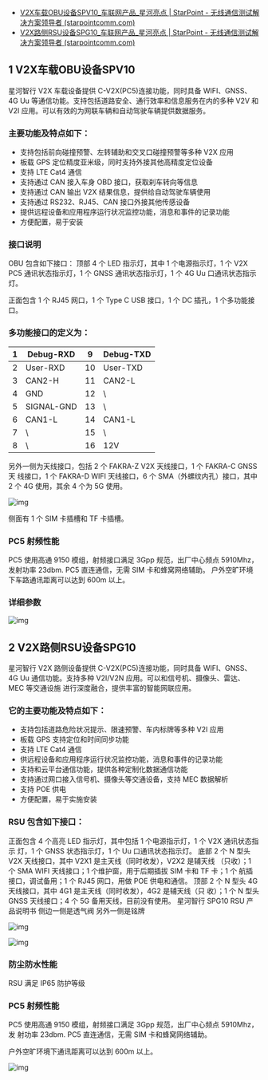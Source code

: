 - [V2X车载OBU设备SPV10_车联网产品_星河亮点 | StarPoint - 无线通信测试解决方案领导者 (starpointcomm.com)](https://www.starpointcomm.com/index.php?v=show&cid=45&id=17)
- [V2X路侧RSU设备SPG10_车联网产品_星河亮点 | StarPoint - 无线通信测试解决方案领导者 (starpointcomm.com)](https://www.starpointcomm.com/index.php?v=show&cid=45&id=18)

## 1 V2X车载OBU设备SPV10

星河智行 V2X 车载设备提供 C-V2X(PC5)连接功能，同时具备 WIFI、GNSS、4G Uu 等通信功能。支持包括道路安全、通行效率和信息服务在内的多种 V2V 和 V2I 应用。可以有效的为网联车辆和自动驾驶车辆提供数据服务。

### **主要功能及特点如下：**

- 支持包括前向碰撞预警、左转辅助和交叉口碰撞预警等多种 V2X 应用
- 板载 GPS 定位精度亚米级，同时支持外接其他高精度定位设备
- 支持 LTE Cat4 通信
- 支持通过 CAN 接入车身 OBD 接口，获取刹车转向等信息
- 支持通过 CAN 输出 V2X 结果信息，提供给自动驾驶车辆使用
- 支持通过 RS232、RJ45、CAN 接口外接其他传感设备
- 提供远程设备和应用程序运行状况监控功能，消息和事件的记录功能
- 方便配置，易于安装

### **接口说明**

OBU 包含如下接口： 顶部 4 个 LED 指示灯，其中 1 个电源指示灯，1 个 V2X PC5 通讯状态指示灯，1 个 GNSS 通讯状态指示灯，1 个 4G Uu 口通讯状态指示灯。

正面包含 1 个 RJ45 网口，1 个 Type C USB 接口，1 个 DC 插孔，1 个多功能接口。

### **多功能接口的定义为：**

| 1    | Debug-RXD  | 9    | Debug-TXD |
| ---- | ---------- | ---- | --------- |
| 2    | User-RXD   | 10   | User-TXD  |
| 3    | CAN2-H     | 11   | CAN2-L    |
| 4    | GND        | 12   | \         |
| 5    | SIGNAL-GND | 13   | \         |
| 6    | CAN1-L     | 14   | CAN1-L    |
| 7    | \          | 15   | \         |
| 8    | \          | 16   | 12V       |

 

另外一侧为天线接口，包括 2 个 FAKRA-Z V2X 天线接口，1 个 FAKRA-C GNSS 天 线接口，1 个 FAKRA-D WIFI 天线接口，6 个 SMA（外螺纹内孔）接口，其中 2 个 4G 使用，其余 4 个为 5G 使用。

![img](https://www.starpointcomm.com/uploadfile/2020/08/07/1596794612287462.jpg)

侧面有 1 个 SIM 卡插槽和 TF 卡插槽。

### **PC5 射频性能**

PC5 使用高通 9150 模组，射频接口满足 3Gpp 规范，出厂中心频点 5910Mhz，发射功率 23dbm. PC5 直连通信，无需 SIM 卡和蜂窝网络辅助。 户外空旷环境下车路通讯距离可以达到 600m 以上。

### **详细参数**

![img](https://www.starpointcomm.com/uploadfile/2020/08/07/1596789839146085.gif)

## 2 V2X路侧RSU设备SPG10

星河智行 V2X 路侧设备提供 C-V2X(PC5)连接功能，同时具备 WIFI、GNSS、4G Uu 通信功能。支持多种 V2I/V2N 应用。可以和信号机、摄像头、雷达、MEC 等交通设施 进行深度融合，提供丰富的智能网联应用。

### **它的主要功能及特点如下：**

- 支持包括道路危险状况提示、限速预警、车内标牌等多种 V2I 应用
- 板载 GPS 支持定位和时间同步功能
- 支持 LTE Cat4 通信
- 供远程设备和应用程序运行状况监控功能，消息和事件的记录功能
- 支持和云平台通信功能，提供各种定制化数据通信功能
- 支持通过网口接入信号机、摄像头等交通设备，支持 MEC 数据解析
- 支持 POE 供电
- 方便配置，易于实施安装

### **RSU 包含如下接口：**

正面包含 4 个高亮 LED 指示灯，其中包括 1 个电源指示灯，1 个 V2X 通讯状态指示 灯，1 个 GNSS 状态指示灯，1 个 Uu 口通讯状态指示灯。
底部 2 个 N 型头 V2X 天线接口，其中 V2X1 是主天线（同时收发），V2X2 是辅天线 （只收）；1 个 SMA WIFI 天线接口；1 个维护窗，用于后期插拔 SIM 卡和 TF 卡；1 个 航插接口，调试备用；1 个 RJ45 网口，用做 POE 供电和通信。
顶部 2 个 N 型头 4G 天线接口，其中 4G1 是主天线（同时收发），4G2 是辅天线（只 收）；1 个 N 型头 GNSS 天线接口；4 个 5G 备用天线，目前没有使用。 星河智行 SPG10 RSU 产品说明书 侧边一侧是透气阀 另外一侧是铭牌

![img](https://www.starpointcomm.com/uploadfile/2020/08/07/1596795672293870.jpg)

![img](https://www.starpointcomm.com/uploadfile/2020/08/07/1596795997658648.jpg)

### **防尘防水性能**

RSU 满足 IP65 防护等级

### **PC5 射频性能**

PC5 使用高通 9150 模组，射频接口满足 3Gpp 规范，出厂中心频点 5910Mhz，发 射功率 23dbm. PC5 直连通信，无需 SIM 卡和蜂窝网络辅助。

户外空旷环境下通讯距离可以达到 600m 以上。

![img](https://www.starpointcomm.com/uploadfile/2020/08/07/1596793736287236.gif)